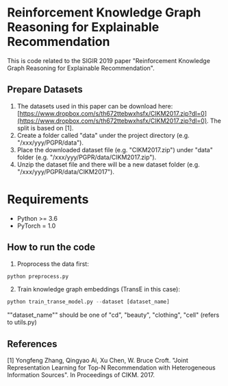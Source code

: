 # Reinforcement Knowledge Graph Reasoning for Explainable Recommendation
This is code related to the SIGIR 2019 paper "Reinforcement Knowledge Graph Reasoning for Explainable Recommendation".


## Prepare Datasets
1. The datasets used in this paper can be download here: [https://www.dropbox.com/s/th672ttebwxhsfx/CIKM2017.zip?dl=0](https://www.dropbox.com/s/th672ttebwxhsfx/CIKM2017.zip?dl=0). The split is based on [1].
2. Create a folder called "data" under the project directory (e.g. "/xxx/yyy/PGPR/data"). 
3. Place the downloaded dataset file (e.g. "CIKM2017.zip") under "data" folder (e.g. "/xxx/yyy/PGPR/data/CIKM2017.zip"). 
4. Unzip the dataset file and there will be a new dataset folder (e.g. "/xxx/yyy/PGPR/data/CIKM2017").


# Requirements
- Python >= 3.6
- PyTorch = 1.0


## How to run the code
1. Proprocess the data first:
```python
python preprocess.py
```
2. Train knowledge graph embeddings (TransE in this case):
```python
python train_transe_model.py --dataset [dataset_name]
```
""dataset_name"" should be one of "cd", "beauty", "clothing", "cell" (refers to utils.py)


## References
[1] Yongfeng Zhang, Qingyao Ai, Xu Chen, W. Bruce Croft. "Joint Representation Learning for Top-N Recommendation with Heterogeneous Information Sources". In Proceedings of CIKM. 2017.
